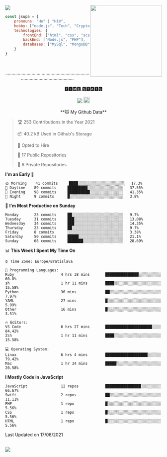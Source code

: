 
<img src="https://creepy-corp.eu/pika-bg.png">
<img align='right' src="https://creepy-corp.eu/pika.gif" width="230">
<br>

```js
const jsupa = {
    pronouns: "He" | "Him",
    hobby: ["node.js", "Tech", "Crypto", "IoT", "3D Printing"],
    technologies: {
        frontEnd: ["html", "css", "scss", "javascript", "jquery", "vue.js"],
        backEnd: ["Node.js", "PHP"],
        databases: ["MySql", "MongoDB"]
    }
}
  ```
  <br>
  <p align="center">
  .............................................................................................................<br><br><a href="https://wakatime.com/@jsupa">🆃🅸🅼🅴 🆂🆃🅰🆃🆂</a><br><br>
  <img src="https://visitor-badge.laobi.icu/badge?page_id=jsupa.jsupa"> <a href='https://ko-fi.com/Y8Y246Y0V' target='_blank'><img src="https://img.shields.io/badge/buy%20me%20a%20coffee-donate-yellow.svg" alt="Buy Me A Coffee donate button" height="20px"/></a>
  <br><br>
    <!--START_SECTION:waka-->
**🐱 My Github Data** 

> 🏆 253 Contributions in the Year 2021
 > 
> 📦 40.2 kB Used in Github's Storage 
 > 
> 💼 Opted to Hire
 > 
> 📜 17 Public Repositories 
 > 
> 🔑 6 Private Repositories  
 > 
**I'm an Early 🐤** 

```text
🌞 Morning    41 commits     ████░░░░░░░░░░░░░░░░░░░░░   17.3% 
🌆 Daytime    89 commits     █████████░░░░░░░░░░░░░░░░   37.55% 
🌃 Evening    98 commits     ██████████░░░░░░░░░░░░░░░   41.35% 
🌙 Night      9 commits      █░░░░░░░░░░░░░░░░░░░░░░░░   3.8%

```
📅 **I'm Most Productive on Sunday** 

```text
Monday       23 commits     ██░░░░░░░░░░░░░░░░░░░░░░░   9.7% 
Tuesday      31 commits     ███░░░░░░░░░░░░░░░░░░░░░░   13.08% 
Wednesday    34 commits     ███░░░░░░░░░░░░░░░░░░░░░░   14.35% 
Thursday     23 commits     ██░░░░░░░░░░░░░░░░░░░░░░░   9.7% 
Friday       8 commits      ░░░░░░░░░░░░░░░░░░░░░░░░░   3.38% 
Saturday     50 commits     █████░░░░░░░░░░░░░░░░░░░░   21.1% 
Sunday       68 commits     ███████░░░░░░░░░░░░░░░░░░   28.69%

```


📊 **This Week I Spent My Time On** 

```text
⌚︎ Time Zone: Europe/Bratislava

💬 Programming Languages: 
Ruby                     4 hrs 38 mins       ███████████████░░░░░░░░░░   60.8% 
sh                       1 hr 11 mins        ████░░░░░░░░░░░░░░░░░░░░░   15.58% 
Python                   36 mins             ██░░░░░░░░░░░░░░░░░░░░░░░   7.97% 
YAML                     27 mins             █░░░░░░░░░░░░░░░░░░░░░░░░   5.99% 
Other                    16 mins             █░░░░░░░░░░░░░░░░░░░░░░░░   3.51%

🔥 Editors: 
VS Code                  6 hrs 27 mins       █████████████████████░░░░   84.42% 
Zsh                      1 hr 11 mins        ████░░░░░░░░░░░░░░░░░░░░░   15.58%

💻 Operating System: 
Linux                    6 hrs 4 mins        ███████████████████░░░░░░   79.42% 
Mac                      1 hr 34 mins        █████░░░░░░░░░░░░░░░░░░░░   20.58%

```

**I Mostly Code in JavaScript** 

```text
JavaScript               12 repos            ████████████████░░░░░░░░░   66.67% 
Swift                    2 repos             ██░░░░░░░░░░░░░░░░░░░░░░░   11.11% 
PHP                      1 repo              █░░░░░░░░░░░░░░░░░░░░░░░░   5.56% 
CSS                      1 repo              █░░░░░░░░░░░░░░░░░░░░░░░░   5.56% 
HTML                     1 repo              █░░░░░░░░░░░░░░░░░░░░░░░░   5.56%

```



 Last Updated on 17/08/2021
<!--END_SECTION:waka-->
  </p><br>
  <img src="https://creepy-corp.eu/pika-bg-bottom.png">

